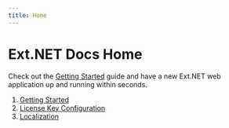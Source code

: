 ```yaml
---
title: Home
---
```

# Ext.NET Docs Home

Check out the [Getting Started](guides/getting_started/) guide and have a new Ext.NET web application up and running within seconds.

1. [Getting Started](guides/getting_started)
1. [License Key Configuration](guides/license_key_configuration)
1. [Localization](guides/localization)

<doc-embed src="https://www.youtube.com/embed/0J1n_wyvQoU"></doc-embed>